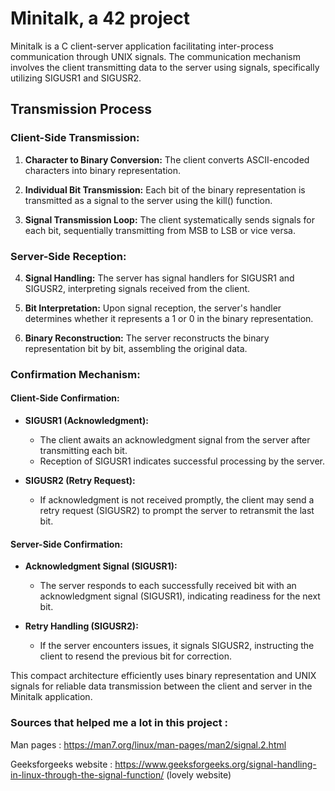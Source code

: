 # Minitalk, a 42 project

Minitalk is a C client-server application facilitating inter-process communication through UNIX signals. The communication mechanism involves the client transmitting data to the server using signals, specifically utilizing SIGUSR1 and SIGUSR2.

## Transmission Process

### Client-Side Transmission:

1. **Character to Binary Conversion:**
   The client converts ASCII-encoded characters into binary representation.

2. **Individual Bit Transmission:**
   Each bit of the binary representation is transmitted as a signal to the server using the kill() function.

3. **Signal Transmission Loop:**
   The client systematically sends signals for each bit, sequentially transmitting from MSB to LSB or vice versa.

### Server-Side Reception:

4. **Signal Handling:**
   The server has signal handlers for SIGUSR1 and SIGUSR2, interpreting signals received from the client.

5. **Bit Interpretation:**
   Upon signal reception, the server's handler determines whether it represents a 1 or 0 in the binary representation.

6. **Binary Reconstruction:**
   The server reconstructs the binary representation bit by bit, assembling the original data.

### Confirmation Mechanism:

#### Client-Side Confirmation:

- **SIGUSR1 (Acknowledgment):**
  - The client awaits an acknowledgment signal from the server after transmitting each bit.
  - Reception of SIGUSR1 indicates successful processing by the server.

- **SIGUSR2 (Retry Request):**
  - If acknowledgment is not received promptly, the client may send a retry request (SIGUSR2) to prompt the server to retransmit the last bit.

#### Server-Side Confirmation:

- **Acknowledgment Signal (SIGUSR1):**
  - The server responds to each successfully received bit with an acknowledgment signal (SIGUSR1), indicating readiness for the next bit.

- **Retry Handling (SIGUSR2):**
  - If the server encounters issues, it signals SIGUSR2, instructing the client to resend the previous bit for correction.

This compact architecture efficiently uses binary representation and UNIX signals for reliable data transmission between the client and server in the Minitalk application.

### Sources that helped me a lot in this project : 

Man pages : https://man7.org/linux/man-pages/man2/signal.2.html

Geeksforgeeks website : https://www.geeksforgeeks.org/signal-handling-in-linux-through-the-signal-function/ (lovely website)
